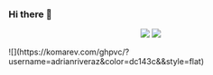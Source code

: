 ### Hi there 👋

<p align="center">
  
  <img src="https://github-readme-stats.vercel.app/api?username=adrianriveraz&count_private=true&show_icons=true&theme=cobalt&line_height=33">
  <img src="https://github-readme-stats.vercel.app/api/top-langs/?username=adrianriveraz&count_private=true&hide=html,scss,,ejs&theme=cobalt&line_height=10">

</p>
![](https://komarev.com/ghpvc/?username=adrianriveraz&color=dc143c&&style=flat)
